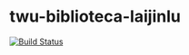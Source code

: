 
twu-biblioteca-laijinlu
=====================


[![Build Status](https://travis-ci.org/aikin/twu-biblioteca-laijinlu.png?branch=master)](https://travis-ci.org/aikin/twu-biblioteca-laijinlu)

